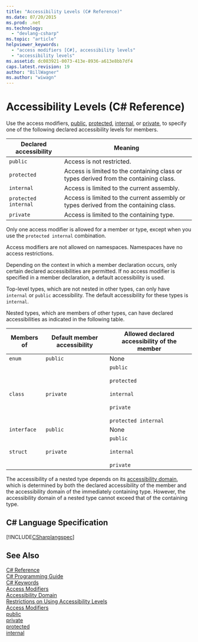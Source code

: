 ```yaml
---
title: "Accessibility Levels (C# Reference)"
ms.date: 07/20/2015
ms.prod: .net
ms.technology: 
  - "devlang-csharp"
ms.topic: "article"
helpviewer_keywords: 
  - "access modifiers [C#], accessibility levels"
  - "accessibility levels"
ms.assetid: dc083921-0073-413e-8936-a613e8bb7df4
caps.latest.revision: 19
author: "BillWagner"
ms.author: "wiwagn"
---
```

# Accessibility Levels (C# Reference)
Use the access modifiers, [public](../../../csharp/language-reference/keywords/public.md), [protected](../../../csharp/language-reference/keywords/protected.md), [internal](../../../csharp/language-reference/keywords/internal.md), or [private](../../../csharp/language-reference/keywords/private.md), to specify one of the following declared accessibility levels for members.  
  
|Declared accessibility|Meaning|  
|----------------------------|-------------|  
|`public`|Access is not restricted.|  
|`protected`|Access is limited to the containing class or types derived from the containing class.|  
|`internal`|Access is limited to the current assembly.|  
|`protected internal`|Access is limited to the current assembly or types derived from the containing class.|  
|`private`|Access is limited to the containing type.|  
  
 Only one access modifier is allowed for a member or type, except when you use the `protected internal` combination.  
  
 Access modifiers are not allowed on namespaces. Namespaces have no access restrictions.  
  
 Depending on the context in which a member declaration occurs, only certain declared accessibilities are permitted. If no access modifier is specified in a member declaration, a default accessibility is used.  
  
 Top-level types, which are not nested in other types, can only have `internal` or `public` accessibility. The default accessibility for these types is `internal`.  
  
 Nested types, which are members of other types, can have declared accessibilities as indicated in the following table.  
  
|Members of|Default member accessibility|Allowed declared accessibility of the member|  
|----------------|----------------------------------|--------------------------------------------------|  
|`enum`|`public`|None|  
|`class`|`private`|`public`<br /><br /> `protected`<br /><br /> `internal`<br /><br /> `private`<br /><br /> `protected internal`|  
|`interface`|`public`|None|  
|`struct`|`private`|`public`<br /><br /> `internal`<br /><br /> `private`|  
  
 The accessibility of a nested type depends on its [accessibility domain](../../../csharp/language-reference/keywords/accessibility-domain.md), which is determined by both the declared accessibility of the member and the accessibility domain of the immediately containing type. However, the accessibility domain of a nested type cannot exceed that of the containing type.  
  
## C# Language Specification  
 [!INCLUDE[CSharplangspec](~/includes/csharplangspec-md.md)]  
  
## See Also  
 [C# Reference](../../../csharp/language-reference/index.md)   
 [C# Programming Guide](../../../csharp/programming-guide/index.md)   
 [C# Keywords](../../../csharp/language-reference/keywords/index.md)   
 [Access Modifiers](../../../csharp/language-reference/keywords/access-modifiers.md)   
 [Accessibility Domain](../../../csharp/language-reference/keywords/accessibility-domain.md)   
 [Restrictions on Using Accessibility Levels](../../../csharp/language-reference/keywords/restrictions-on-using-accessibility-levels.md)   
 [Access Modifiers](../../../csharp/programming-guide/classes-and-structs/access-modifiers.md)   
 [public](../../../csharp/language-reference/keywords/public.md)   
 [private](../../../csharp/language-reference/keywords/private.md)   
 [protected](../../../csharp/language-reference/keywords/protected.md)   
 [internal](../../../csharp/language-reference/keywords/internal.md)
